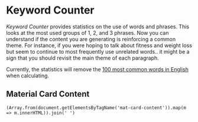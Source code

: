 # Keyword Counter

_Keyword Counter_ provides statistics on the use of words and phrases. This looks at the most used groups of 1, 2, and 3 phrases. Now you can understand if the content you are generating is reinforcing a common theme. For instance, if you were hoping to talk about fitness and weight loss but seem to continue to most frequently use unrelated words.. it might be a sign that you should revisit the main theme of each paragraph.

Currently, the statistics will remove the [100 most common words in English](https://en.wikipedia.org/wiki/Most_common_words_in_English) when calculating.

## Material Card Content
`(Array.from(document.getElementsByTagName('mat-card-content')).map(m => m.innerHTML)).join(' ')`

